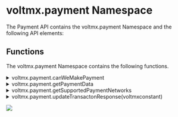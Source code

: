                             


voltmx.payment Namespace
======================

The Payment API contains the voltmx.payment Namespace and the following API elements:

Functions
---------

The voltmx.payment Namespace contains the following functions.


<details close markdown="block"><summary>voltmx.payment.canWeMakePayment</summary>

* * *

Determines if users can make payments on their device. When users call this function without specifying the paymentRequirements parameter, it verifies the minimum platform requirements and these requirements differ from platform to platform. Users can enforce additional requirements apart from the minimum platform requirements by using the optional parameter: paymentRequirements.

### Syntax

```

voltmx.payment.canWeMakePayment(canWeMakePaymentCallback,paymentRequirements);
```

### Input Parameters

| Parameter | Description |
| --- | --- |
| _paymentRequirements\[JSON map object\]_ | It is the only optional parameter supported by this function. Once this parameter is set, the canWeMakePayment function returns true if a user has an existing payment method that matches the criteria specified in paymentRequirements. Supported Values paymentRequirements:{"paymentCardNetworks" :\[\], "paymentMethodType" :\[\]} 1.1 _paymentCardNetworks\[JSON List Object\]_ This key is used to check whether any of the specified network cards is available in a user's payment account. If no payment cards have been added, the canWeMakePayment function always returns false. If no cards are specified ,the default supported card networks will be voltmx.payment.NETWORK\_MASTERCARD, voltmx.payment.NETWORK\_VISA, voltmx.payment.NETWORK\_DISCOVER, and voltmx.payment.NETWORK\_AMEX. The following constants are applicable for this object: voltmx.payment.NETWORK\_MASTERCARD voltmx.payment.NETWORK\_VISA voltmx.payment.NETWORK\_DISCOVER voltmx.payment.NETWORK\_AMEX voltmx.payment.NETWORK\_JCB voltmx.payment.NETWORK\_INTERAC iOS-specific Constants voltmx.payment.NETWORK\_PRIVATELABEL voltmx.payment.NETWORK\_IDCREDIT voltmx.payment.NETWORK\_SUICA voltmx.payment.NETWORK\_QUICPAY voltmx.payment.NETWORK\_CHINAUNIONPAY voltmx.payment.NETWORK\_CARTESBANCAIRES voltmx.payment.NETWORK\_CARTEBANCAIRES voltmx.payment.NETWORK\_CARTEBANCAIRE Supported Values paymentCardNetworks : \[voltmx.payment.NETWORK\_MASTERCARD,voltmx.payment.NETWORK\_VISA\] 1.2 _paymentMethodType\[JSON List Object\]_ This key is used to add specified requirements to cards that were added in the paymentCardNetworks Object. The canWeMakePayment function checks for cards in the paymentCardNetworks JSON object with the capabilities mentioned for paymentMethodType\[JSON object\]. If the payment cards in the user account meet any of the criteria, the canWeMakePayment function returns true; else, the function returns false. The following constants are applicable for this object: iOS-specific Constants voltmx.payment.METHODTYPE\_3DS: For 3DS secured payment type. voltmx.payment.METHODTYPE\_CREDIT: For Credit payment method type. voltmx.payment.METHODTYPE\_DEBIT: For Debit payment method type. voltmx.payment.METHODTYPE\_EMV: For EMV secured payment method type. Android-specific Constants voltmx.payment.METHODTYPE\_ANDROIDPAY: All the cards added in Android Pay are taken into consideration. voltmx.payment.METHODTYPE\_GOOGLE: All the cards added in Google account are taken into consideration. If no payment methods are specified, the default supported payment methods are as follows: For iOS: voltmx.payment.METHODTYPE\_3DS For Android: voltmx.payment.METHODTYPE\_GOOGLE and voltmx.payment.METHODTYPE\_ANDROIDPAY |
| canWeMakePaymentCallback \[Function Object\] | It is a mandatory parameter. If user can execute a payment transaction on their device or if the paymentRequirements criteria is met, the callback is executed with boolean value as true; else, the callback returns false. |

 

### Example

```

paymentRequirements = {
    paymentCardNetworks: [voltmx.payment.NETWORK_MASTERCARD],
    paymentMethodType: [voltmx.payment.METHODTYPE_CREDIT]
};

function canWeMakePaymentCallback(result) {
    alert(result);
}
voltmx.payment.canWeMakePayment(canWeMakePaymentCallback, paymentRequirements);
```

### Platform Availability

*   Android
*   iOS

* * *

</details>
<details close markdown="block"><summary>voltmx.payment.getPaymentData</summary>

* * *

This asynchronous API returns paymentResponseData, which contains the necessary information to complete a payment transaction, in the successCallback. This generally requires the UI to be shown to the users so that they can select the payment method, shipping address, and other transaction information. Based on the paymentRequestData object values, the Payment Sheet UI input fields and the values in paymentResponseData are framed.

### Syntax

```

voltmx.payment.getPaymentData(paymentRequestData,successCallback,errorCallback);
```  

### Input Parameters

1\. _paymentRequestData\[JSON Map Object\]_

Based on this object, the Payment Sheet UI input fields and the values in paymentResponseData are framed.

It has the following key-value pairs:

paymentRequestData : { "paymentCardsInfo" : { }, "shippingAddressInfo" : { }, "billingAddressInfo" : { }, "merchantInfo" : { }, "paymentSummary": { } }

1.1 _paymentCardsInfo\[JSON Map Object\]_

The information on supported payment cards is configured in this object. It has the following key-value pairs:

paymentCardsInfo : { "paymentCardNetworks" : \[ \], "paymentMethodType" : \[ \], "supportedCountries" : \[ \] }

1.1.1 _paymentCardNetworks\[JSON List Object\]_

It has the list of card networks to limit payments to specific network cards. The values allowed for this key are as follows:

*   voltmx.payment.NETWORK\_MASTERCARD
*   voltmx.payment.NETWORK\_VISA
*   voltmx.payment.NETWORK\_DISCOVER
*   voltmx.payment.NETWORK\_AMEX
*   voltmx.payment.NETWORK\_JCB
*   voltmx.payment.NETWORK\_INTERAC

**Note**: If no cards are specified, the default supported card networks will be voltmx.payment.NETWORK\_MASTERCARD, voltmx.payment.NETWORK\_VISA, voltmx.payment.NETWORK\_DISCOVER, and voltmx.payment.NETWORK\_AMEX.

### iOS-specific Constants

*   voltmx.payment.NETWORK\_SUICA
*   voltmx.payment.NETWORK\_QUICPAY
*   voltmx.payment.NETWORK\_IDCREDIT
*   voltmx.payment.NETWORK\_PRIVATELABEL
*   voltmx.payment.NETWORK\_CHINAUNIONPAY
*   voltmx.payment.NETWORK\_CARTESBANCAIRES
*   voltmx.payment.NETWORK\_CARTEBANCAIRES
*   voltmx.payment.NETWORK\_CARTEBANCAIRE

### Supported Values

```

paymentCardNetworks : [voltmx.payment.NETWORK_MASTERCARD, voltmx.payment.NETWORK_VISA]
```

1.1.2 _paymentMethodType\[JSON List Object\]_

It has a list of payment methods to limit payments to specific cards. The values allowed for this key are as follows:

**Note**: In iOS, 3DS cards are supported by default.

### iOS-specific Constants

*   voltmx.payment.METHODTYPE\_EMV: For Prepaid payment method type.
*   voltmx.payment.METHODTYPE\_CREDIT: For Credit payment method type.
*   voltmx.payment.METHODTYPE\_DEBIT: For Debit payment method type.

### Example

```

paymentMethodType : [voltmx.payment.METHODTYPE_CREDIT,voltmx.payment.METHODTYPE_DEBIT,voltmx.payment.METHODTYPE_EMV]
```

**Android-specific Constants**

*   voltmx.payment.METHODTYPE\_PREPAID: For prepaid cards.
*   voltmx.payment.METHODTYPE\_ANDROIDPAY: For cards added in Android Pay.
*   voltmx.payment.METHODTYPE\_GOOGLE : For cards added in Google Account.

**Note**: If no payment methods are specified , the default supported payment methods will be voltmx.payment.METHODTYPE\_GOOGLE and voltmx.payment.METHODTYPE\_ANDROIDPAY.

### Example

```

paymentMethodType : [voltmx.payment.METHODTYPE_PREPAID]
```

1.1.3 _supportedCountries\[JSON List Object\]_

It contains a list of ISO 3166 country codes to limit payments to cards from specific countries. Only values of type String are allowed for this key.

### Platform Availability

*   iOS

### Example

```

supportedCountries : [“IN”,“US”,“AU”]
```

1.2 _shippingAddressInfo\[JSON Map Object\]_

This object enables the Shipping Address fields in the Payment Sheet UI and shipping address values in paymentDataResponse. All the values entered by users in the Payment Sheet UI are returned to you in paymentDataResponse.

shippingAddressInfo has the following key value pairs:

shippingAddressInfo : { "name" : true, "postalAddress" : true , "email" : true, "phoneNumber" : false, "shippingType" : \[ \], "shippingMethod" : \[ \] }

1.2.1 _name\[boolean\]_

If this key value is true, the Name field is enabled under Shipping Address in the Payment Sheet.

**Note**: By default, the **name** key value is true.

For Android: The name and postalAddress fields are enabled if the **name** key value is true.

### Example

```

name : true
```

1.2.2 _postalAddress\[boolean\]_

If this key value is true, the postalAddress field is enabled under Shipping Address of the Payment Sheet.

**Note**: By default, the **postalAddress** key value is true.

For Android: The values for the name and postalAddress fields are enabled if the **postalAddress** key value is true.

### Example

```
postalAddress : true
```

1.2.3 _email\[boolean\]_

The default value is false.

For iOS: If this key value is true, the Email field is enabled under Shipping Address of the Payment Sheet.

For Android: By default, your registered email ID for your Google Play Store account is retrieved and that email ID is auto-populated in the Payment Sheet UI. The billingAddressInfo email and the shippingAddressInfo email fields are enabled if the email value is true.

### Example

```

email : true
```

1.2.4 _phoneNumber\[boolean\]_

The default value is false. If this key value is true, the phoneNumber field is enabled under Shipping Address of the Payment Sheet.

For Android: This value is taken into account only if the name or postal address field is enabled. The billingAddressInfo phoneNumber and the shippingAddressInfo phoneNumber fields are enabled if the phoneNumber value is true.

### Example

```

phoneNumber : true
```

1.2.5 _shippingType\[JSON list object\]_

This key specifies the shipping type of the purchased item. It can be any of the following values. The value of this key should be of type "VoltMX Constant."

### Platform Availability

*   iOS

### iOS-specific Constants

*   voltmx.payment.SHIPPINGTYPE\_SHIPPING
*   voltmx.payment.SHIPPINGTYPE\_ DELIVERY
*   voltmx.payment.SHIPPINGTYPE\_ STOREPICKUP
*   voltmx.payment.SHIPPINGTYPE\_ SERVICEPICKUP

### Example

```

shippingType : [voltmx.payment.SHIPPINGTYPE_SERVICEPICKUP]
```

1.2.6 _shippingMethod\[JSON List Object\]_

It defines the shipping method for delivering physical goods. The value of this key should be of type String. App developer-defined custom values are allowed for this key.

### Platform Availability

*   iOS

### Example

```

"shippingMethod":

[

    {
        "label": "Free shipping",

        "price": "0.00",

        "id": "free",

        "detail": "free delivery"
    },

    {
        "label": "Express shipping",

        "price": "10.00",

        "id": "express",

        "detail": "delivery in 3-4 days"
    }

]
```

1.2.7 _allowedShippingCountryCodes\[JSON List Object\]_

Adds a collection of ISO 3166-2 formatted country codes of the countries to which shipping is allowed in this transaction. If not specified, all the countries are considered to be allowed.

### Platform Availability

*   Android

### Example

```

allowedShippingCountryCodes : ["US", "CA"]
```

1.3 _billingAddressInfo\[JSON Map Object\]_

For iOS: This object enables/disables the Billing Address fields in the Payment Sheet UI. By default, the details entered by a user while adding a card is considered for billing address. All the values entered by a user in the Payment Sheet UI are returned to the app developer in paymentDataResponse.

For Android: The details entered by a user while adding a card are taken into consideration for the billing address. This object enables/disables the availability of billing address fields in paymentDataResponse.

It contains the followings key-value pairs:

billingAddressInfo : { "name" : true, "postalAddress" : true ,"email" : true, "phoneNumber" : false }

1.3.1 _name\[boolean\]_

By default, the Name field is enabled in the Payment Sheet UI.

For iOS: If this key value is true, the Name field is enabled under Billing Address of the Payment Sheet UI.

For Android: If the **name** key value is true, **name** and **postalAddress** are returned in the PaymentDataResponse billing address.

### Example

```

name : true
```

1.3.2 _postalAddress\[boolean\]_

The default value is true.

For iOS: If this key value is true, the postalAddress field is enabled under Billing Address of the Payment Sheet UI.

For Android: If the **postalAddress** key value is true, **name** and **postalAddress** are returned in the PaymentDataResponse billing address.

### Example

```

postalAddress : true
```

1.3.3 _email\[boolean\]_

The default value is false.

For iOS: If this key value is true, the email field will be available under Billing Address of the Payment Sheet UI.

For Android: If the **email** key value is true, the billingAddressInfo email and the shippingAddressInfo email fields are enabled.

### Example

```

email : true
```

1.3.4 _phoneNumber\[boolean\]_

The default value is false.

For iOS: If this key value is true, the phoneNumber field is enabled under Billing Address of the Payment Sheet UI.

For Android: This value is taken into consideration only if name or postalAddress is enabled. The billingAddressInfo phone number and the shippingAddressInfo phone number fields are enabled if the phoneNumber key value is true.

### Example

```

phoneNumber : true
```

1.3.5 _billingAddressFormat\[Volt MX Constant\]_

This sets the billing address format, which is returned in paymentDataResponse .

The following constants are allowed:

*   voltmx.payment.BILLING\_ADDRESS\_FORMAT\_MIN : When this format is used, the billing address returned contains only minimal information, including name, country code, and postal code. Note that some countries do not use postal codes, so the postal code field will be empty for those countries.
*   voltmx.payment.BILLING\_ADDRESS\_FORMAT\_FULL : When this format is used, the complete address details are returned as the billing address. You must only select this format when it is required to process the order, since it can increase friction during the checkout process and can lead to a lower conversion rate.

**Note**: By default, the voltmx.payment.BILLING\_ADDRESS\_FORMAT\_MIN format is applied.

### Platform Availability

*   Android

### Example

```

billingAddressFormat : voltmx.payment.BILLING_ADDRESS_FORMAT_FULL
```

1.4 _merchantInfo\[JSON Map Object\]_

This object configures the information of the merchant who is responsible for processing transactions.

It contains the following key-value pairs:

merchantInfo : { "merchantName" : "", "merchantID" : "", "countryCode" : "", "additionalParameters" : { } }

1.4.1 _merchantName\[String\]_

You must specify the name of the merchant here. It should be of type String. Merchants authorized by native platforms are allowed here. If voltmx.payment.TOKENIZATION\_GATEWAY is selected for tokenizationType, merchantName is mandatory.

### Platform Availability

*   Android

### Example

```

merchantName :  “Stripe”
```

1.4.2 _merchantID\[String\]_

You must specify the merchant registration ID here. It should be of type String. This is a mandatory field. If merchantID is not specified, error code 103 is returned in errorcallback.

For Android : If voltmx.payment.TOKENIZATION\_GATEWAY is selected for tokenizationType, merchantID is mandatory.

### Example

```

merchantID : “pk_test_DCYXN0nOheeRbbf4KlNdUB9I”
```

1.4.3 _countryCode\[String\]_

Two-letter ISO 3166 country code where the transaction will be processed. Value of this key should be of type String. This field is mandatory. If countryCode is not specified, error code 105 is returned in errorcallback.

### Platform Availability

*   iOS

Example

```

countryCode :  “IN”
```

1.4.4 _additionalParameters\[JSON Map Object\]_

This key is used when an app developer wants to add custom options to a merchant's information. You can add custom option key-value pairs here.

### Example

```

additionalParameters : {"stripe:version" : 1.5, "TOKENIZATION_TYPE" : GATEWAY}
```

1.4.5 _tokenizationType\[VoltMX Constant\]_

This key configures the tokenization of paymentToken that is received in paymentResponseData. The following constants are applicable:

*   voltmx.payment.TOKENIZATION\_GATEWAY: This is the default constant. The card selected by the buyer will be tokenized by using Payment Gateway API.
*   voltmx.payment.TOKENIZATION\_DIRECT: When this constant is used, the payment method selected by the buyer is returned directly to the integrator.

**Notes**:

*   When voltmx.payment.TOKENIZATION\_GATEWAY is selected, merchantName and merchantID are mandatory.
*   When voltmx.payment.TOKENIZATION\_DIRECT is selected, publicKey is mandatory.

### Platform Availability

*   Android

### Example

```

tokenizationType : voltmx.payment.TOKENIZATION_DIRECT
```

1.4.6 _publicKey\[String\]_

If voltmx.payment.TOKENIZATION\_DIRECT is selected, publicKey is mandatory. This public key is used to encrypt the returned token.

### Example

```

publicKey : "abc123"
```

1.5 _paymentSummary\[JSON Map Object\]_

This object summarizes the amount, type, and currency code of the payment. It contains the following key-value pairs:

paymentSummary : { currenyCode : "", priceDetails : { } }

1.5.1 _currencyCode\[String\]_

You must specify the ISO 4217 currency code of the transaction here. This is a mandatory field. If currencyCode is not specified, error code 102 is returned in errorcallback.

### Example

```

currencyCode : “USD”
```

1.5.2 _priceDetails\[JSON Map Object\]_

This object configures the price details of a transaction. It has the following keys:

1.  **price**: Price of the transaction. It should follow the regex format: \[0-9\]+(\\.\[0-9\]\[0-9\])? (for example, "10.45"). This is a mandatory field. If price is not specified, error code 106 is returned in errorcallback.
2.  **priceStatus**: Indicates whether or not the amount is final. The following constants are allowed for priceStatus:
    1.  voltmx.payment.PRICE\_STATUS\_ESTIMATED: The total price is an estimated price. The final price may still change depending on the selected shipping address and other factors.
    2.  voltmx.payment.PRICE\_STATUS\_FINAL: This is the default value. The total price is the final total price of the transaction, and it does not change based on the selection made by the buyer.
    3.  voltmx.payment.PRICE\_STATUS\_UNKNOWN : This is used when the total price is not known at the time.
3.  **label**: Specific to iOS. A short, localized description of the item. This is a mandatory field. If label is not specified, error code 106 is returned in errorcallback.
4.  **Android** : Total price of the transaction and its status must be specified here.  
    Example: priceDetails : { "price" : 10.45 , "priceStatus" : voltmx.payment.PRICE\_STATUS\_FINAL }
5.  **iOS**: The array of payment items are specified here. Payment items can be tax, discount, or amount.  
    Example: priceDetails : \[{ "label" : tax , "price" : 10.45, "priceStatus" : voltmx.payment.PRICE\_STATUS\_FINAL }, { "label" : discount, "price" : 5.45, "priceStatus" : voltmx.payment.PRICE\_STATUS\_FINAL } \]

2\. _successCallback(paymentResponseData)_

When the getPaymentData call is successful, this callback is invoked with the paymentResponseData Object. The paymentResponseData Object contains shippingAddress, selected card details, and payment token. This information is used to complete the transaction with the merchant.

2.1 _billingAddressInfo_

The billing postal address, name, email, and phone number details are returned in this key.

### Platform Availability

*   Android

2.1.1 _name_

The billing postal address information is returned in this key.

### Example

```

var billingName = paymentResponseData.billingAddressInfo.name;
```

2.1.2 _email_

The billing email address is returned in this key.

### Example

```

var billingemail = paymentResponseData.billingAddressInfo.email;
```

2.1.3 _phoneNumber_

The billing phone number is returned in this key.

### Example

```

var billing_phone = paymentResponseData.billingAddressInfo.phoneNumber;
```

2.1.4 _locality_

The billing locality is returned in this key. If the city, town, etc., details are not specified, the value defaults to "".

### Example

```

var billing_locality = paymentResponseData.billingAddressInfo.locality;
```

2.1.5 _administrativeArea_

The billing administrativeArea is returned in this key. If the state, province, etc., details are not specified, the value defaults to "".

### Example

```

var billing_state = paymentResponseData.billingAddressInfo.administrativeArea;
```

2.1.6 _country_

The billing country is returned in this key. If the country details are not specified, its value defaults to "".

For Android : The 2-letter ISO-3166 country code.

For iOS: The country name.

### Example

```

var billing_country = paymentResponseData.billingAddressInfo.country;
```

2.1.7 _postalCode_

The billing postalCode is returned in this key. If the postal, zip code, etc., details are not specified, its value defaults to "".

### Example

```

var billing_postalCode = paymentResponseData.billingAddressInfo.postalCode;
```

2.1.8 _area_

The billing local area is returned in this key. If it is not specified, the value defaults to "".

### Example

```

var billing_area = paymentResponseData.billingAddressInfo.area;
```

2.2 _shippingAddressInfo_

The shipping postal address, name, email, and phone number details are returned in this key.

2.2.1 _name_

The shipping address information is returned in this key.

### Example

```

var billingName = paymentResponseData.shippingAddressInfo.name;
```

2.2.2 _email_

The shipping email address is returned in this key.

### Example

```

var billingemail = paymentResponseData.shippingAddressInfo.email;
```

2.2.3 _phoneNumber_

The shipping phone number is returned in this key.

### Example

```

var billing_phone = paymentResponseData.shippingAddressInfo.phoneNumber;
```

2.2.4 _locality_

The shipping locality is returned in this key. If the city, town, etc., details are not specified, the value defaults to "".

### Example

```

var shipping_locality = paymentResponseData.shippingAddressInfo.locality;
```

2.2.5 _administrativeArea_

The shipping administrativeArea is returned in this key. If the state, province, etc., details are not specified, the value defaults to "".

### Example

```

var shipping_state = paymentResponseData.shippingAddressInfo.administrativeArea;
```

2.2.6 _country_

The shipping country is returned in this key. If it is not specified, the value defaults to "".

For Android : The 2-letter ISO-3166 country code.

For iOS: The country name.

### Example

```

var shipping_country = paymentResponseData.shippingAddressInfo.country;
```

2.2.7 _postalCode_

The shipping postalCode is returned in this key. If the postal, zip code, etc., details are not specified, the value defaults to "".

### Example

```

var shipping_postalCode = paymentResponseData.shippingAddressInfo.postalCode;
```

2.2.8 _area_

The shipping local area is returned in this key. If it is not specified, the value defaults to "".

### Example

```

var shipping_area = paymentResponseData.shippingAddressInfo.area;
```

2.3 _selectedCardInfo_

The selected card network, payment method type, and card number are returned in this key.

2.3.1 _cardNetwork_

The selected card network is present in this key. Volt MX constants are returned in this key.

### Example

```

var card_network = paymentResponseData.selectedCardInfo.cardNetwork;
```

2.3.2 _cardPaymentMethod_

The selected card pay method (Credit, Debit, Prepaid ) is present in this key. Volt MX constants are returned in this key.

### Example

```

var card_class =  paymentResponseData.selectedCardInfo.cardPymentMethod;
```

2.4 _paymentToken_

Transaction token is returned in this key.

### Example

```

var token = paymentResponseData.paymentToken;
```

2.5 _transactionID_

The unique ID assigned to this payment transaction by native platform.

### Example

```

var token = paymentResponseData.transactionID;
```

3\. _errorCallback\[JSON Object\]_

When the getPaymentData() call fails, this callback is invoked with any of the error codes:

*   101 for not specifying "price".
*   102 for not specifying "currencyCode".
*   103 for not specifying "merchantName".
*   104 for not specifying "merchantID".
*   105 for not specifying "countryCode".
*   106 for not specifying "label".
*   107 for not specifying "publicKey"

### Return Values

If the getPaymentData call is successful, successCallback is invoked with paymentDataResponse; else, errorCallback is invoked.

### Example

```

var paymentCardsInfo = {
    "paymentCardNetworks": [voltmx.payment.NETWORK_MASTERCARD, voltmx.payment.NETWORK_VISA],
    "paymentMethodType": [voltmx.payment.METHODTYPE_PREPAID, voltmx.payment.METHODTYPE_ANDROIDPAY,
        voltmx.payment.METHODTYPE_GOOGLE
    ]
};
var shippingAddressInfo = {
    "name": true,
    "postalAddress": true,
    "email": true,
    "phoneNumber": true,
    "allowedShippingCountryCodes": ["US", "CA"]
};
var billingAddressInfo = {
    "name": true,
    "postalAddress": true,
    "email": true,
    "phoneNumber": true,
    "billingAddressFormat": voltmx.payment.BILLING_ADDRESS_FORMAT_FULL
};
var merchantInfo = {
    "merchantName": "stripe",
    "merchantID": "pk_test_DCYXN0nOheeRbbf4KlNdUB9I",
    "additionalParameters": {
        "stripe:publishableKey": "pk_test_DCYXN0nOheeRbbf4KlNdUB9I",
        "stripe:version": "5.1.0"
    }
};
var paymentSummary = {
    "currencyCode": "USD",
    "priceDetails": [{
        "label": "Tax",
        "price": 10.45,
        "priceStatus": voltmx.payment.PRICE_STATUS_FINAL
    }]
};
var paymentRequestData = {
    "paymentCardsInfo": paymentCardsInfo,
    "shippingAddressInfo": shippingAddressInfo,
    "billingAddressInfo": billingAddressInfo,
    "merchantInfo": merchantInfo,
    "paymentSummary": paymentSummary
};
voltmx.payment.getPaymentData(getPaymentDataSuccessCallback, getPaymentDataErrorCallback, paymentRequestData);
```

### Platform Availability

*   Android
*   iOS

* * *

</details>
<details close markdown="block"><summary>voltmx.payment.getSupportedPaymentNetworks</summary> 

* * *

Returns the list of available payment networks that are supported by Apple Pay.

### Syntax

```

getSupportedPaymentNetworks()
```

### Example

```

var supportedNetworksList = voltmx.payment.getSupportedPaymentNetworks();
```

### Return Values

An array of constants that represent the available payment networks. The values returned by this function are as follows:

*   AmEx
*   CarteBancaire
*   CarteBancaires
*   CartesBancaires
*   ChinaUnionPay
*   Discover
*   Interac
*   iD
*   JCB
*   MasterCard
*   PrivateLabel
*   QUICPay
*   Visa

### Platform Availability

*   iOS

* * *

</details>
<details close markdown="block"><summary>voltmx.payment.updateTransactonResponse(voltmxconstant)</summary> 

* * *

For iOS, on receiving the payment token, the Payment Sheet UI is not automatically dismissed. You must invoke this API to complete the end-to-end transaction by using the payment token and informing the result of the transaction to the native platform. The native platform then dismisses the Payment Sheet UI and displays any of the appropriate messages as follows:

*   voltmx.payment.TRANSACTION\_SUCCESS : If the transaction is successful.
*   voltmx.payment.TRANSACTION\_FAILED : If the transaction is unsuccessful.

### Syntax

```

updateTransactionResponse()
```

### Example

```

voltmx.payment.updateTransactionResponse(voltmx.payment.TRANSACTION_SUCCESS);
```

### Platform Availability

*   iOS

* * *
</details>

![](resources/prettify/onload.png)
